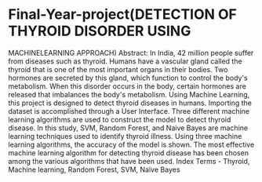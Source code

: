 # Final-Year-project(DETECTION OF THYROID DISORDER USING
MACHINELEARNING APPROACH) 
Abstract: In India, 42 million people suffer from diseases such as thyroid. Humans have a vascular gland called the thyroid that is
one of the most important organs in their bodies. Two hormones are secreted by this gland, which function to control the body's
metabolism. When this disorder occurs in the body, certain hormones are released that imbalances the body's metabolism. Using
Machine Learning, this project is designed to detect thyroid diseases in humans. Importing the dataset is accomplished through a
User Interface. Three different machine learning algorithms are used to construct the model to detect thyroid disease. In this study,
SVM, Random Forest, and Naive Bayes are machine learning techniques used to identify thyroid illness. Using three machine
learning algorithms, the accuracy of the model is shown. The most effective machine learning algorithm for detecting thyroid
disease has been chosen among the various algorithms that have been used.
Index Terms - Thyroid, Machine learning, Random Forest, SVM, Naïve Bayes

